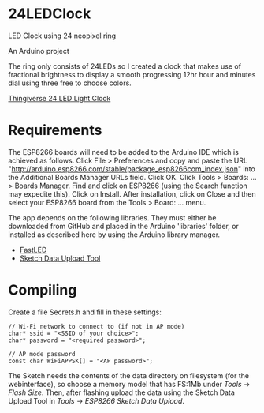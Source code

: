 # 24LEDClock
LED Clock using 24 neopixel ring

An Arduino project

The ring only consists of 24LEDs so I created a clock that makes use of fractional brightness to display a smooth progressing 12hr hour and minutes dial using three free to choose colors.

[Thingiverse 24 LED Light Clock](https://www.thingiverse.com/thing:4541805)

# Requirements
The ESP8266 boards will need to be added to the Arduino IDE which is achieved as follows. Click File > Preferences and copy and paste the URL "http://arduino.esp8266.com/stable/package_esp8266com_index.json" into the Additional Boards Manager URLs field. Click OK. Click Tools > Boards: ... > Boards Manager. Find and click on ESP8266 (using the Search function may expedite this). Click on Install. After installation, click on Close and then select your ESP8266 board from the Tools > Board: ... menu.

The app depends on the following libraries. They must either be downloaded from GitHub and placed in the Arduino 'libraries' folder, or installed as described here by using the Arduino library manager.

- [FastLED](https://github.com/FastLED/FastLED)
- [Sketch Data Upload Tool](https://github.com/esp8266/arduino-esp8266fs-plugin/releases/download/0.2.0/ESP8266FS-0.2.0.zip)

# Compiling
Create a file Secrets.h and fill in these settings:
```
// Wi-Fi network to connect to (if not in AP mode)
char* ssid = "<SSID of your choice>";
char* password = "<required password>";

// AP mode password
const char WiFiAPPSK[] = "<AP password>";
```

The Sketch needs the contents of the data directory on filesystem (for the webinterface), so choose a memory model that has FS:1Mb under *Tools* -> *Flash Size*. Then, after flashing upload the data using the Sketch Data Upload Tool in *Tools* -> *ESP8266 Sketch Data Upload*.
